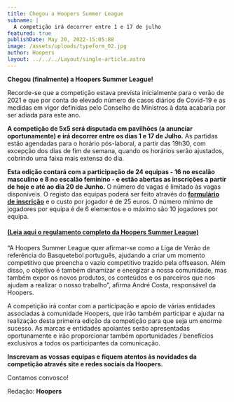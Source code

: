 ```yaml
---
title: Chegou a Hoopers Summer League
subname: |
  A competição irá decorrer entre 1 e 17 de julho
featured: true
publishDate: May 20, 2022-15:05:88
image: /assets/uploads/typeform_02.jpg
author: Hoopers
layout: ../../../Layout/single-article.astro
---
```

**Chegou (finalmente) a Hoopers Summer League!**

Recorde-se que a competição estava prevista inicialmente para o verão de 2021 e que por conta do elevado número de casos diários de Covid-19 e as medidas em vigor definidas pelo Conselho de Ministros à data acabaria por ser adiada para este ano.

**A competição de 5x5 será disputada em pavilhões (a anunciar oportunamente) e irá decorrer entre os dias 1 e 17 de Julho.** As partidas estão agendadas para o horário pós-laboral, a partir das 19h30, com excepção dos dias de fim de semana, quando os horários serão ajustados, cobrindo uma faixa mais extensa do dia. 

**Esta edição contará com a participação de 24 equipas - 16 no escalão masculino e 8 no escalão feminino - e estão abertas as inscrições a partir de hoje e até ao dia 20 de Junho.** O número de vagas é limitado às vagas disponíveis. O registo das equipas poderá ser feito através do **[formulário de inscrição](https://form.typeform.com/to/NTWY2KVm)** e o custo por jogador é de 25 euros. O número mínimo de jogadores por equipa é de 6 elementos e o máximo são 10 jogadores por equipa.

#### [(**Leia aqui o regulamento completo da Hoopers Summer League)**](https://docs.google.com/document/d/1g8usW6bCg8Dj89inx9JG7d5r7fxB011D/edit)

“A Hoopers Summer League quer afirmar-se como a Liga de Verão de referência do Basquetebol português, ajudando a criar um momento competitivo que preencha o vazio competitivo trazido pela offseason. Além disso, o objetivo é também dinamizar e energizar a nossa comunidade, mas também expor os novos produtos, os conteúdos e os parceiros que nos ajudam a realizar o nosso trabalho”, afirma André Costa, responsável da Hoopers.

A competição irá contar com a participação e apoio de várias entidades associadas à comunidade Hoopers, que irão também participar e ajudar na realização desta primeira edição da competição para que seja um enorme sucesso. As marcas e entidades apoiantes serão apresentadas oportunamente e irão proporcionar também oportunidades / benefícios exclusivos a todos os participantes da comunicação.

**Inscrevam as vossas equipas e fiquem atentos às novidades da competição através site e redes sociais da Hoopers.**

Contamos convosco!

[](https://docs.google.com/document/d/1g8usW6bCg8Dj89inx9JG7d5r7fxB011D/edit)Redação: **Hoopers**
